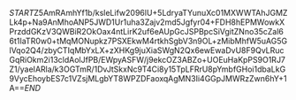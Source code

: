 $START$Z5AmRAmhYf1b/ksleLifw2096lU+5LdryaTYunuXc01MXWWTAhJGMZLk4p+Na9AnMhoANP5JWD1Ur1uha3Zajv2md5Jgfyr04+FDH8hEPMWowkXPrzddGKzV3QWBiR2OkOax4ntLirK2uf6eAUpGcJSPBpcSiVgitZNno35cZal66t1IaTR0w0+tMqMONupkz7PSXEkwM4rtkhSgbV3n9OL+zMibMhfW5uAG5GlVqo2Q4/zbyCTIqMbYxLX+zXHKg9juXiaSWgN2Qx6ewEwaDvU8F9QvLRucGqRiOkm2i13cldAolJfPB/EWpyASFW/j9ekcOZ3ABZo+UOEuHaKpPS9O1RJ7Z1/yaeIARla/k3OGTmR/1DvJtSkxNc9T4Ci8y15TpLFRrU8pYmbfGHoi1dbaLkG9VycEhoybES7c1VZsjMLgbYT8WPZDFaoxqAgMN3Ii4GGpJMWRzZwn6hY+1A==$END$